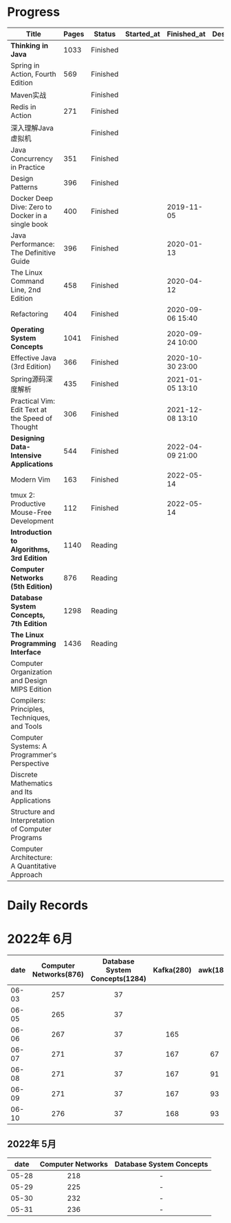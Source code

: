 # Progress

| Title                                             | Pages | Status   | Started_at | Finished_at      | Description |
| ------------------------------------------------- | ----- | ------   | ---------- | ---------        | ----------- |
| **Thinking in Java**                              | 1033  | Finished |            |                  |             |
| Spring in Action, Fourth Edition                  | 569   | Finished |            |                  |             |
| Maven实战                                         |       | Finished |            |                  |             |
| Redis in Action                                   | 271   | Finished |            |                  |             |
| 深入理解Java虚拟机                                |       | Finished |            |                  |             |
| Java Concurrency in Practice                      | 351   | Finished |            |                  |             |
| Design Patterns                                   | 396   | Finished |            |                  |             |
| Docker Deep Dive: Zero to Docker in a single book | 400   | Finished |            | 2019-11-05       |             |
| Java Performance: The Definitive Guide            | 396   | Finished |            | 2020-01-13       |             |
| The Linux Command Line, 2nd Edition               | 458   | Finished |            | 2020-04-12       |             |
| Refactoring                                       | 404   | Finished |            | 2020-09-06 15:40 |             |
| **Operating System Concepts**                     | 1041  | Finished |            | 2020-09-24 10:00 |             |
| Effective Java (3rd Edition)                      | 366   | Finished |            | 2020-10-30 23:00 |             |
| Spring源码深度解析                                | 435   | Finished |            | 2021-01-05 13:10 |             |
| Practical Vim: Edit Text at the Speed of Thought  | 306   | Finished |            | 2021-12-08 13:10 |             |
| **Designing Data-Intensive Applications**         | 544   | Finished |            | 2022-04-09 21:00 |             |
| Modern Vim                                        | 163   | Finished |            | 2022-05-14       |             |
| tmux 2: Productive Mouse-Free Development         | 112   | Finished |            | 2022-05-14       |             |
| **Introduction to Algorithms, 3rd Edition**       | 1140  | Reading  |            |                  |             |
| **Computer Networks (5th Edition)**               | 876   | Reading  |            |                  |             |
| **Database System Concepts, 7th Edition**         | 1298  | Reading  |            |                  |             |
| **The Linux Programming Interface**               | 1436  | Reading  |            |                  |             |
| Computer Organization and Design MIPS Edition     |       |          |            |                  |             |
| Compilers: Principles, Techniques, and Tools      |       |          |            |                  |             |
| Computer Systems: A Programmer's Perspective      |       |          |            |                  |             |
| Discrete Mathematics and Its Applications         |       |          |            |                  |             |
| Structure and Interpretation of Computer Programs |       |          |            |                  |             |
| Computer Architecture: A Quantitative Approach    |       |          |            |                  |             |


# Daily Records

# 2022年 6月 

| date  | Computer Networks(876) | Database System Concepts(1284) | Kafka(280) | awk(186) |
| ----  | :---------------:      | :----------------------:       | :---:      | :------: |
| 06-03 | 257                    | 37                             |            |          |
| 06-05 | 265                    | 37                             |            |          |
| 06-06 | 267                    | 37                             | 165        |          |
| 06-07 | 271                    | 37                             | 167        | 67       |
| 06-08 | 271                    | 37                             | 167        | 91       |
| 06-09 | 271                    | 37                             | 167        | 93       |
| 06-10 | 276                    | 37                             | 168        | 93       |


## 2022年 5月

| date  | Computer Networks | Database System Concepts |
| ----  | :---------------: | :----------------------: |
| 05-28 | 218               | -                        |
| 05-29 | 225               | -                        |
| 05-30 | 232               | -                        |
| 05-31 | 236               | -                        |



